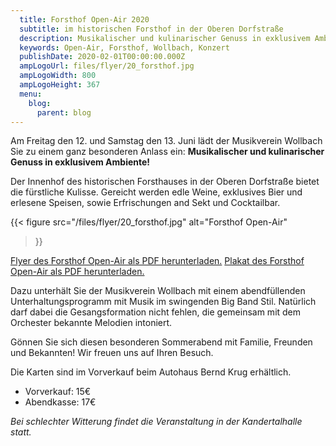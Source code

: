 ```yaml
---
  title: Forsthof Open-Air 2020
  subtitle: im historischen Forsthof in der Oberen Dorfstraße
  description: Musikalischer und kulinarischer Genuss in exklusivem Ambiente.
  keywords: Open-Air, Forsthof, Wollbach, Konzert
  publishDate: 2020-02-01T00:00:00.000Z
  ampLogoUrl: files/flyer/20_forsthof.jpg
  ampLogoWidth: 800
  ampLogoHeight: 367
  menu:
    blog:
      parent: blog
---
```


Am Freitag den 12. und Samstag den 13. Juni lädt der Musikverein Wollbach Sie zu einem ganz besonderen Anlass ein:
**Musikalischer und kulinarischer Genuss in exklusivem Ambiente!**

Der Innenhof des historischen Forsthauses in der Oberen Dorfstraße bietet die fürstliche
Kulisse. Gereicht werden edle Weine, exklusives Bier und erlesene Speisen, sowie Erfrischungen
and Sekt und Cocktailbar.

{{< figure src="/files/flyer/20_forsthof.jpg"
           alt="Forsthof Open-Air"
>}}

[Flyer des Forsthof Open-Air als PDF herunterladen.](/files/flyer/20_forsthof.pdf)
[Plakat des Forsthof Open-Air als PDF herunterladen.](/files/flyer/20_forsthof_plakat.pdf)

Dazu unterhält Sie der Musikverein Wollbach mit einem abendfüllenden Unterhaltungsprogramm
mit Musik im swingenden Big Band Stil. Natürlich darf dabei die Gesangsformation nicht
fehlen, die gemeinsam mit dem Orchester bekannte Melodien intoniert.

Gönnen Sie sich diesen besonderen Sommerabend mit Familie, Freunden und Bekannten!
Wir freuen uns auf Ihren Besuch.

Die Karten sind im Vorverkauf beim Autohaus Bernd Krug erhältlich.

- Vorverkauf: 15€
- Abendkasse: 17€

*Bei schlechter Witterung findet die Veranstaltung in der Kandertalhalle statt.*
